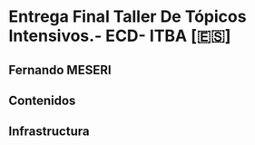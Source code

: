 # Entrega Final Taller De Tópicos Intensivos.- ECD- ITBA [🇪🇸]
## Fernando MESERI


## Contenidos

## Infrastructura
